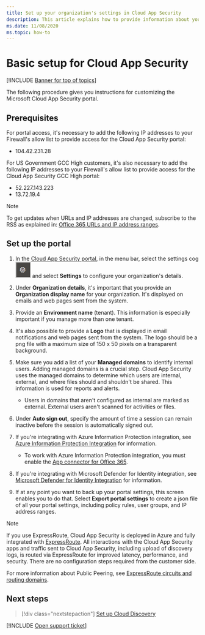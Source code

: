 ```yaml
---
title: Set up your organization's settings in Cloud App Security
description: This article explains how to provide information about your organization in Cloud App Security.
ms.date: 11/08/2020
ms.topic: how-to
---
```

# Basic setup for Cloud App Security

[!INCLUDE [Banner for top of topics](includes/banner.md)]

The following procedure gives you instructions for customizing the Microsoft Cloud App Security portal.

## Prerequisites

For portal access, it's necessary to add the following IP addresses to your Firewall's allow list to provide access for the Cloud App Security portal:

* 104.42.231.28

For US Government GCC High customers, it's also necessary to add the following IP addresses to your Firewall's allow list to provide access for the Cloud App Security GCC High portal:

* 52.227.143.223
* 13.72.19.4

> [!NOTE]
> To get updates when URLs and IP addresses are changed, subscribe to the RSS as explained in: [Office 365 URLs and IP address ranges](https://support.office.com/article/Office-365-URLs-and-IP-address-ranges-8548a211-3fe7-47cb-abb1-355ea5aa88a2).

## Set up the portal

1. In the [Cloud App Security portal](https://portal.cloudappsecurity.com/), in the menu bar, select the settings cog ![settings icon.](media/settings-icon.png "settings icon") and select **Settings** to configure your organization's details.

1. Under **Organization details**, it's important that you provide an **Organization display name** for your organization. It's displayed on emails and web pages sent from the system.

1. Provide an **Environment name** (tenant). This information is especially important if you manage more than one tenant.

1. It's also possible to provide a **Logo** that is displayed in email notifications and web pages sent from the system. The logo should be a png file with a maximum size of 150 x 50 pixels on a transparent background.

1. Make sure you add a list of your **Managed domains** to identify internal users. Adding managed domains is a crucial step. Cloud App Security uses the managed domains to determine which users are internal, external, and where files should and shouldn't be shared. This information is used for reports and alerts.

    * Users in domains that aren't configured as internal are marked as external. External users aren't scanned for activities or files.

1. Under **Auto sign out**, specify the amount of time a session can remain inactive before the session is automatically signed out.

1. If you're integrating with Azure Information Protection integration, see [Azure Information Protection Integration](azip-integration.md) for information.

    * To work with Azure Information Protection integration, you must enable the [App connector for Office 365](connect-office-365-to-microsoft-cloud-app-security.md).

1. If you're integrating with Microsoft Defender for Identity integration, see [Microsoft Defender for Identity Integration](mdi-integration.md) for information.

1. If at any point you want to back up your portal settings, this screen enables you to do that. Select **Export portal settings** to create a json file of all your portal settings, including policy rules, user groups, and IP address ranges.

> [!NOTE]
> If you use ExpressRoute, Cloud App Security is deployed in Azure and fully integrated with [ExpressRoute](/azure/expressroute/expressroute-introduction). All interactions with the Cloud App Security apps and traffic sent to Cloud App Security, including upload of discovery logs, is routed via ExpressRoute for improved latency, performance, and security. There are no configuration steps required from the customer side.
>
> For more information about  Public Peering, see [ExpressRoute circuits and routing domains](/azure/expressroute/expressroute-circuit-peerings).

## Next steps

> [!div class="nextstepaction"]
> [Set up Cloud Discovery](set-up-cloud-discovery.md)

[!INCLUDE [Open support ticket](includes/support.md)]
